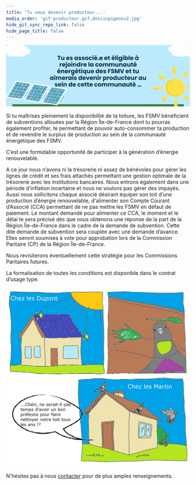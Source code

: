```yaml
---
title: 'Tu veux devenir producteur...'
media_order: 'gif-producteur.gif,dessinpigeonv2.jpg'
hide_git_sync_repo_link: false
hide_page_title: false
---
```


![gif-producteur](gif-producteur.gif "gif-producteur")

Si tu maîtrises pleinement la disponibilité de ta toiture, les FSMV bénéficient de subventions allouées par la Région Île-de-France dont tu pourras également profiter, te permettant de pouvoir auto-consommer ta production et de revendre le surplus de production au sein de la communauté énergétique des FSMV.

C’est une formidable opportunité de participer à la génération d’énergie renouvelable.

A ce jour nous n’avons ni la trésorerie ni assez de bénévoles pour gérer les lignes de crédit et ses frais attachés permettant une gestion optimale de la trésorerie avec les institutions bancaires. Nous entrons également dans une période d’inflation incertaine et nous ne voulons pas gérer des impayés. Aussi nous sollicitons chaque associé désirant équiper son toit d’une production d’énergie renouvelable, d'alimenter son Compte Courant d’Associé (CCA) permettant de ne pas mettre les FSMV en défaut de paiement. Le montant demandé pour alimenter ce CCA, le moment et le délai te sera précisé dès que nous obtenons une réponse de la part de la Région Île-de-France dans le cadre de la demande de subvention. Cette dite demande de subvention sera couplée avec une demande d’avance. Elles seront soumises à vote pour approbation lors de la Commission Paritaire (CP) de la Région Île-de-France.

Nous revisiterons éventuellement cette stratégie pour les Commissions Paritaires futures.

La formalisation de toutes les conditions est disponible dans le contrat d’usage type.

![dessinpigeonv2](dessinpigeonv2.jpg "dessinpigeonv2")

N'hésites pas à nous [contacter](https://www.fsmv.fr/contact) pour de plus amples renseignements.
